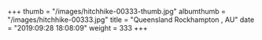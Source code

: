 +++
thumb = "/images/hitchhike-00333-thumb.jpg"
albumthumb = "/images/hitchhike-00333.jpg"
title = "Queensland Rockhampton , AU"
date = "2019:09:28 18:08:09"
weight = 333
+++
